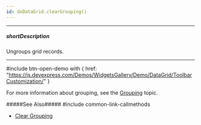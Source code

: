 ```yaml
---
id: dxDataGrid.clearGrouping()
---
```

---
##### shortDescription
Ungroups grid records.

---
#include btn-open-demo with {
    href: "https://js.devexpress.com/Demos/WidgetsGallery/Demo/DataGrid/ToolbarCustomization/"
}

For more information about grouping, see the [Grouping](/concepts/05%20UI%20Components/DataGrid/45%20Grouping '/Documentation/Guide/UI_Components/DataGrid/Grouping/') topic.

#####See Also#####
#include common-link-callmethods
- [Clear Grouping](/concepts/05%20UI%20Components/DataGrid/45%20Grouping/20%20API/30%20Clear%20Grouping.md '/Documentation/Guide/UI_Components/DataGrid/Grouping/#API/Clear_Grouping')